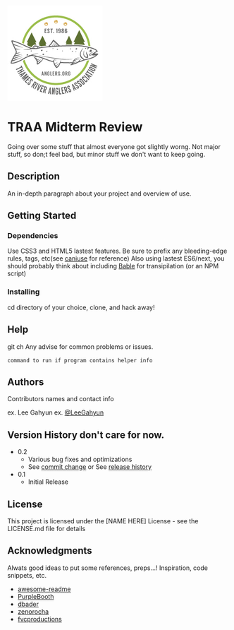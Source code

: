 ![TRAA Logo](images/traa_logo.jpg)

# TRAA Midterm Review
Going over some stuff that almost everyone got slightly worng. Not major stuff, so don;t feel bad, but minor stuff we don't want to keep going.

## Description

An in-depth paragraph about your project and overview of use.

## Getting Started

### Dependencies

Use CSS3 and HTML5 lastest features. Be sure to prefix any bleeding-edge rules, tags, etc(see [caniuse](https://caniuse.com/) for reference) Also using lastest ES6/next, you should probably think about including [Bable](https://babeljs.io/) for transipilation (or an NPM script)

### Installing

cd directory of your choice, clone, and hack away!

## Help
git ch
Any advise for common problems or issues.
```
command to run if program contains helper info
```

## Authors

Contributors names and contact info

ex. Lee Gahyun
ex. [@LeeGahyun](https://github.com/Gahyunlee23/190618_Web1.git)

## Version History don't care for now.

* 0.2
    * Various bug fixes and optimizations
    * See [commit change]() or See [release history]()
* 0.1
    * Initial Release

## License

This project is licensed under the [NAME HERE] License - see the LICENSE.md file for details

## Acknowledgments

Alwats good ideas to put some references, preps...!
Inspiration, code snippets, etc.
* [awesome-readme](https://github.com/matiassingers/awesome-readme)
* [PurpleBooth](https://gist.github.com/PurpleBooth/109311bb0361f32d87a2)
* [dbader](https://github.com/dbader/readme-template)
* [zenorocha](https://gist.github.com/zenorocha/4526327)
* [fvcproductions](https://gist.github.com/fvcproductions/1bfc2d4aecb01a834b46)